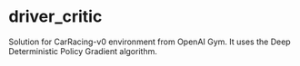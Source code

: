 # driver_critic
Solution for CarRacing-v0 environment from OpenAI Gym. It uses the Deep Deterministic Policy Gradient algorithm.

